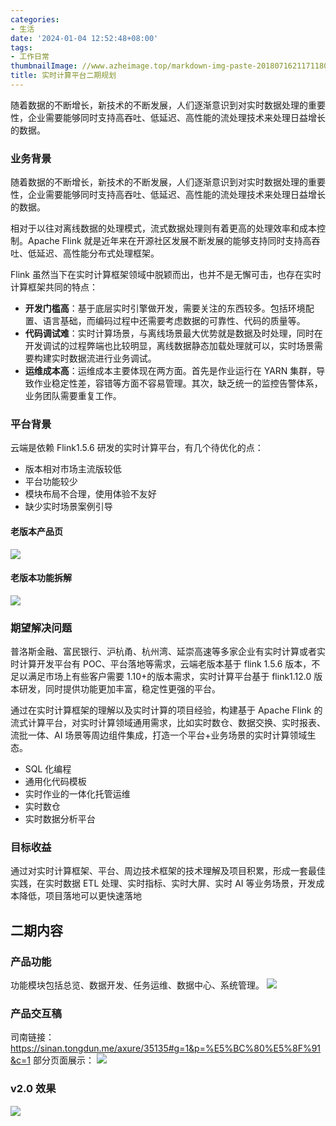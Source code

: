 ```yaml
---
categories:
- 生活
date: '2024-01-04 12:52:48+08:00'
tags:
- 工作日常
thumbnailImage: //www.azheimage.top/markdown-img-paste-20180716211711809.png
title: 实时计算平台二期规划
---
```


随着数据的不断增长，新技术的不断发展，人们逐渐意识到对实时数据处理的重要性，企业需要能够同时支持高吞吐、低延迟、高性能的流处理技术来处理日益增长的数据。

<!--more-->

### 业务背景

随着数据的不断增长，新技术的不断发展，人们逐渐意识到对实时数据处理的重要性，企业需要能够同时支持高吞吐、低延迟、高性能的流处理技术来处理日益增长的数据。

相对于以往对离线数据的处理模式，流式数据处理则有着更高的处理效率和成本控制。Apache Flink 就是近年来在开源社区发展不断发展的能够支持同时支持高吞吐、低延迟、高性能分布式处理框架。

Flink 虽然当下在实时计算框架领域中脱颖而出，也并不是无懈可击，也存在实时计算框架共同的特点：

- **开发门槛高**：基于底层实时引擎做开发，需要关注的东西较多。包括环境配置、语言基础，而编码过程中还需要考虑数据的可靠性、代码的质量等。
- **代码调试难**：实时计算场景，与离线场景最大优势就是数据及时处理，同时在开发调试的过程弊端也比较明显，离线数据静态加载处理就可以，实时场景需要构建实时数据流进行业务调试。
- **运维成本高**：运维成本主要体现在两方面。首先是作业运行在 YARN 集群，导致作业稳定性差，容错等方面不容易管理。其次，缺乏统一的监控告警体系，业务团队需要重复工作。

### 平台背景

云端是依赖 Flink1.5.6 研发的实时计算平台，有几个待优化的点：

- 版本相对市场主流版较低
- 平台功能较少
- 模块布局不合理，使用体验不友好
- 缺少实时场景案例引导

#### 老版本产品页

![](https://www.azheimage.top/markdown-img-paste-20210330114035957.png)

#### 老版本功能拆解

![](https://www.azheimage.top/markdown-img-paste-20210330114955108.png)

### 期望解决问题

普洛斯金融、富民银行、沪杭甬、杭州湾、延崇高速等多家企业有实时计算或者实时计算开发平台有 POC、平台落地等需求，云端老版本基于 flink 1.5.6 版本，不足以满足市场上有些客户需要 1.10+的版本需求，实时计算平台基于 flink1.12.0 版本研发，同时提供功能更加丰富，稳定性更强的平台。

通过在实时计算框架的理解以及实时计算的项目经验，构建基于 Apache Flink 的流式计算平台，对实时计算领域通用需求，比如实时数仓、数据交换、实时报表、流批一体、AI 场景等周边组件集成，打造一个平台+业务场景的实时计算领域生态。

- SQL 化编程
- 通用化代码模板
- 实时作业的一体化托管运维
- 实时数仓
- 实时数据分析平台

### 目标收益

通过对实时计算框架、平台、周边技术框架的技术理解及项目积累，形成一套最佳实践，在实时数据 ETL 处理、实时指标、实时大屏、实时 AI 等业务场景，开发成本降低，项目落地可以更快速落地

## 二期内容

### 产品功能

功能模块包括总览、数据开发、任务运维、数据中心、系统管理。
![](https://www.azheimage.top/markdown-img-paste-20210330120219809.png)

### 产品交互稿

司南链接：https://sinan.tongdun.me/axure/35135#g=1&p=%E5%BC%80%E5%8F%91&c=1
部分页面展示：
![](https://www.azheimage.top/markdown-img-paste-20210330120106559.png)

### v2.0 效果

![](https://www.azheimage.top/markdown-img-paste-20210330115829877.png)

